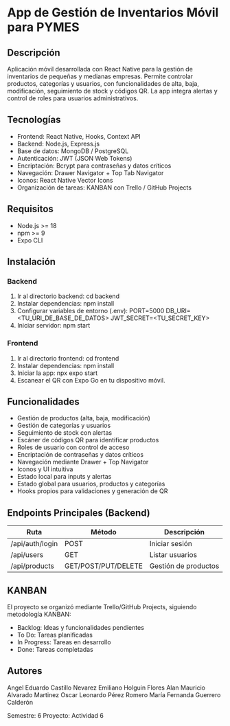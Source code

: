 # App de Gestión de Inventarios Móvil para PYMES

## Descripción
Aplicación móvil desarrollada con React Native para la gestión de inventarios de pequeñas y medianas empresas. Permite controlar productos, categorías y usuarios, con funcionalidades de alta, baja, modificación, seguimiento de stock y códigos QR. La app integra alertas y control de roles para usuarios administrativos.

## Tecnologías
- Frontend: React Native, Hooks, Context API
- Backend: Node.js, Express.js
- Base de datos: MongoDB / PostgreSQL
- Autenticación: JWT (JSON Web Tokens)
- Encriptación: Bcrypt para contraseñas y datos críticos
- Navegación: Drawer Navigator + Top Tab Navigator
- Iconos: React Native Vector Icons
- Organización de tareas: KANBAN con Trello / GitHub Projects

## Requisitos
- Node.js >= 18
- npm >= 9
- Expo CLI

## Instalación

### Backend
1. Ir al directorio backend:
   cd backend
2. Instalar dependencias:
   npm install
3. Configurar variables de entorno (.env):
   PORT=5000
   DB_URI=<TU_URI_DE_BASE_DE_DATOS>
   JWT_SECRET=<TU_SECRET_KEY>
4. Iniciar servidor:
   npm start

### Frontend
1. Ir al directorio frontend:
   cd frontend
2. Instalar dependencias:
   npm install
3. Iniciar la app:
   npx expo start
4. Escanear el QR con Expo Go en tu dispositivo móvil.

## Funcionalidades
- Gestión de productos (alta, baja, modificación)
- Gestión de categorías y usuarios
- Seguimiento de stock con alertas
- Escáner de códigos QR para identificar productos
- Roles de usuario con control de acceso
- Encriptación de contraseñas y datos críticos
- Navegación mediante Drawer + Top Navigator
- Iconos y UI intuitiva
- Estado local para inputs y alertas
- Estado global para usuarios, productos y categorías
- Hooks propios para validaciones y generación de QR

## Endpoints Principales (Backend)
| Ruta | Método | Descripción |
|------|--------|-------------|
| /api/auth/login | POST | Iniciar sesión |
| /api/users | GET | Listar usuarios |
| /api/products | GET/POST/PUT/DELETE | Gestión de productos |

## KANBAN
El proyecto se organizó mediante Trello/GitHub Projects, siguiendo metodología KANBAN:
- Backlog: Ideas y funcionalidades pendientes
- To Do: Tareas planificadas
- In Progress: Tareas en desarrollo
- Done: Tareas completadas

## Autores
Angel Eduardo Castillo Nevarez 
Emiliano Holguin Flores
Alan Mauricio Alvarado Martinez
Oscar Leonardo Pérez Romero
María Fernanda Guerrero Calderón

Semestre: 6
Proyecto: Actividad 6
